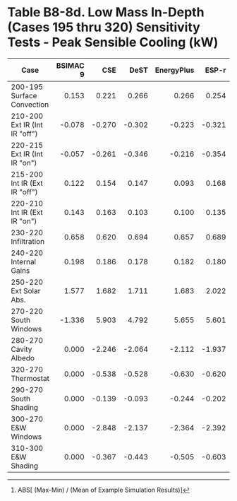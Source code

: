 # Table B8-8d. Low Mass In-Depth (Cases 195 thru 320) Sensitivity Tests - Peak Sensible Cooling (kW)
| Case |BSIMAC 9 |CSE |DeST |EnergyPlus |ESP-r |TRNSYS | |Min |Max |Mean |Dev % [^1] | |TestSoftware1 |
|-----|-----:|-----:|-----:|-----:|-----:|-----:|-----:|-----:|-----:|-----:|-----:|-----:|-----:|
| 200-195 Surface Convection |0.153 |0.221 |0.266 |0.266 |0.254 |0.265 | |0.153 |0.266 |0.238 |47.6 | |0.266 |
| 210-200 Ext IR (Int IR "off") |-0.078 |-0.270 |-0.302 |-0.223 |-0.321 |-0.375 | |-0.375 |-0.078 |-0.261 |113.5 | |-0.223 |
| 220-215 Ext IR (Int IR "on") |-0.057 |-0.261 |-0.346 |-0.216 |-0.354 |-0.384 | |-0.384 |-0.057 |-0.270 |121.3 | |-0.216 |
| 215-200 Int IR (Ext IR "off") |0.122 |0.154 |0.147 |0.093 |0.168 |0.093 | |0.093 |0.168 |0.130 |57.9 | |0.093 |
| 220-210 Int IR (Ext IR "on") |0.143 |0.163 |0.103 |0.100 |0.135 |0.084 | |0.084 |0.163 |0.121 |65.1 | |0.100 |
| 230-220 Infiltration |0.658 |0.620 |0.694 |0.657 |0.689 |0.726 | |0.620 |0.726 |0.674 |15.7 | |0.657 |
| 240-220 Internal Gains |0.198 |0.186 |0.178 |0.182 |0.180 |0.182 | |0.178 |0.198 |0.184 |10.9 | |0.182 |
| 250-220 Ext Solar Abs. |1.577 |1.682 |1.711 |1.683 |2.022 |1.720 | |1.577 |2.022 |1.732 |25.7 | |1.683 |
| 270-220 South Windows |-1.336 |5.903 |4.792 |5.655 |5.601 |5.669 | |-1.336 |5.903 |4.381 |165.2 | |5.655 |
| 280-270 Cavity Albedo |0.000 |-2.246 |-2.064 |-2.112 |-1.937 |-2.238 | |-2.246 |0.000 |-1.766 |127.2 | |-2.112 |
| 320-270 Thermostat |0.000 |-0.538 |-0.528 |-0.630 |-0.620 |-0.688 | |-0.688 |0.000 |-0.501 |137.4 | |-0.630 |
| 290-270 South Shading |0.000 |-0.139 |-0.093 |-0.244 |-0.202 |-0.236 | |-0.244 |0.000 |-0.152 |160.3 | |-0.244 |
| 300-270 E&W Windows |0.000 |-2.848 |-2.137 |-2.364 |-2.392 |-2.359 | |-2.848 |0.000 |-2.017 |141.2 | |-2.364 |
| 310-300 E&W Shading |0.000 |-0.367 |-0.443 |-0.505 |-0.603 |-0.577 | |-0.603 |0.000 |-0.416 |145.0 | |-0.505 |

[^1]: ABS[ (Max-Min) / (Mean of Example Simulation Results)]

